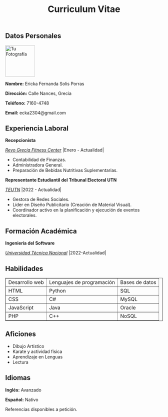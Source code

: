 <!DOCTYPE html>
<html lang="es">
<head>
    <meta charset="UTF-8">
    <meta name="viewport" content="width=device-width, initial-scale=1.0">
	<meta name="description" content="Curriculum Vitae Ericka Solis Porras">
</head>
<body>
    <div class="container">
        <header>
            <h1>Curriculum Vitae</h1>
        </header>
        <section class="section">
            <h2>Datos Personales</h2>
			<img src="E:\Diseño Apps Web\Tarea 1\Foto de Perfil.png" alt="Tu Fotografía" height= "100px" width= "95px">
            <p><strong>Nombre:</strong> Ericka Fernanda Solis Porras </p>
            <p><strong>Dirección:</strong> Calle Nances, Grecia </p>
            <p><strong>Teléfono:</strong> 7160-4748</p>
            <p><strong>Email:</strong> ecka2304@gmail.com</p>
        </section>
        <section class="section">
            <h2>Experiencia Laboral</h2>
            <p><strong>Recepcionista</strong></p>
            <p><em><a href="https://revofitnesscenter.com/">Revo Grecia Fitness Center</a></em> |Enero - Actualidad| </p>
            <ul>
                <li>Contabilidad de Finanzas.</li>
                <li>Administradora General.</li>
                <li>Preparación de Bebidas Nutritivas Suplementarias.</li>
            </ul>
            <p><strong>Representante Estudiantil del Tribunal Electoral UTN</strong></p>
            <p><em><a href="https://www.utn.ac.cr/tribunal-electoral">TEUTN</a></em> |2022 - Actualidad| </p>
            <ul>
                <li>Gestora de Redes Sociales.</li>
                <li>Líder en Diseño Publicitario (Creación de Material Visual).</li>
				<li>Coordinador activo en la planificación y ejecución de eventos electorales.</li>
            </ul>
        </section>
        <section class="section">
            <h2>Formación Académica</h2>
            <p><strong>Ingeniería del Software</strong></p>
            <p><em><a href="https://www.utn.ac.cr/">Universidad Técnica Nacional</a></em> |2022-Actualidad|</p>
        </section>
        <section class="section">
		 <h2> <b>Habilidades</b> </h2>
		<table border= "1px">
           <tr>
				<td>Desarrollo web</td>
				<td>Lenguajes de programación</td>
				<td>Bases de datos</td>
			</tr>
		    <tr>
				<td>HTML</td>
				<td>Python</td>
				<td>SQL</td>
			</tr>
			<tr>
				<td>CSS</td>
				<td>C#</td>
				<td>MySQL</td>
			</tr>
			<tr>
				<td>JavaScript</td>
				<td>Java</td>
				<td>Oracle</td>
			</tr>
			<tr>
				<td>PHP</td>
				<td>C++</td>
				<td>NoSQL</td>
			</tr>
	    </table>
        </section>
		<section class="section">
            <h2>Aficiones</h2>
            <ul>
                <li>Dibujo Artístico</li>
                <li>Karate y actividad física</li>
                <li>Aprendizaje en Lenguas</li>
                <li>Lectura</li>
            </ul>
        </section>
        <section class="section">
            <h2>Idiomas</h2>
            <p><strong>Inglés:</strong> Avanzado</p>
            <p><strong>Español:</strong> Nativo</p>
        </section>
        <footer>
            <p>Referencias disponibles a petición.</p>
        </footer>
    </div>
</body>
</html>

